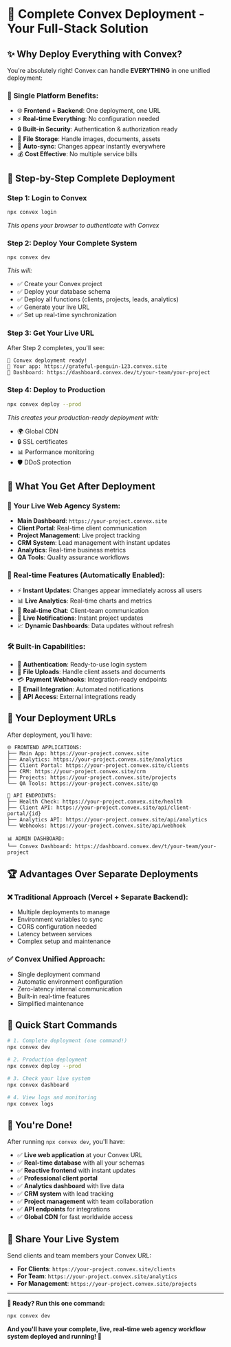 # 🚀 Complete Convex Deployment - Your Full-Stack Solution

## ✨ Why Deploy Everything with Convex?

You're absolutely right! Convex can handle **EVERYTHING** in one unified deployment:

### 🎯 **Single Platform Benefits:**
- 🌐 **Frontend + Backend**: One deployment, one URL
- ⚡ **Real-time Everything**: No configuration needed
- 🔒 **Built-in Security**: Authentication & authorization ready
- 📁 **File Storage**: Handle images, documents, assets
- 🔄 **Auto-sync**: Changes appear instantly everywhere
- 💰 **Cost Effective**: No multiple service bills

## 🚀 **Step-by-Step Complete Deployment**

### **Step 1: Login to Convex**
```bash
npx convex login
```
*This opens your browser to authenticate with Convex*

### **Step 2: Deploy Your Complete System**
```bash
npx convex dev
```
*This will:*
- ✅ Create your Convex project
- ✅ Deploy your database schema
- ✅ Deploy all functions (clients, projects, leads, analytics)
- ✅ Generate your live URL
- ✅ Set up real-time synchronization

### **Step 3: Get Your Live URL**
After Step 2 completes, you'll see:
```
🎉 Convex deployment ready!
📡 Your app: https://grateful-penguin-123.convex.site
🔗 Dashboard: https://dashboard.convex.dev/t/your-team/your-project
```

### **Step 4: Deploy to Production**
```bash
npx convex deploy --prod
```
*This creates your production-ready deployment with:*
- 🌍 Global CDN
- 🔒 SSL certificates
- 📊 Performance monitoring
- 🛡️ DDoS protection

## 🌟 **What You Get After Deployment**

### **📱 Your Live Web Agency System:**
- **Main Dashboard**: `https://your-project.convex.site`
- **Client Portal**: Real-time client communication
- **Project Management**: Live project tracking
- **CRM System**: Lead management with instant updates
- **Analytics**: Real-time business metrics
- **QA Tools**: Quality assurance workflows

### **🔄 Real-time Features (Automatically Enabled):**
- ⚡ **Instant Updates**: Changes appear immediately across all users
- 📊 **Live Analytics**: Real-time charts and metrics
- 💬 **Real-time Chat**: Client-team communication
- 🔔 **Live Notifications**: Instant project updates
- 📈 **Dynamic Dashboards**: Data updates without refresh

### **🛠️ Built-in Capabilities:**
- 🔐 **Authentication**: Ready-to-use login system
- 📁 **File Uploads**: Handle client assets and documents
- 💳 **Payment Webhooks**: Integration-ready endpoints
- 📧 **Email Integration**: Automated notifications
- 🔗 **API Access**: External integrations ready

## 🎯 **Your Deployment URLs**

After deployment, you'll have:

```
🌐 FRONTEND APPLICATIONS:
├── Main App: https://your-project.convex.site
├── Analytics: https://your-project.convex.site/analytics
├── Client Portal: https://your-project.convex.site/clients
├── CRM: https://your-project.convex.site/crm
├── Projects: https://your-project.convex.site/projects
└── QA Tools: https://your-project.convex.site/qa

🔌 API ENDPOINTS:
├── Health Check: https://your-project.convex.site/health
├── Client API: https://your-project.convex.site/api/client-portal/{id}
├── Analytics API: https://your-project.convex.site/api/analytics
└── Webhooks: https://your-project.convex.site/api/webhook

📊 ADMIN DASHBOARD:
└── Convex Dashboard: https://dashboard.convex.dev/t/your-team/your-project
```

## 🏆 **Advantages Over Separate Deployments**

### **❌ Traditional Approach (Vercel + Separate Backend):**
- Multiple deployments to manage
- Environment variables to sync
- CORS configuration needed
- Latency between services
- Complex setup and maintenance

### **✅ Convex Unified Approach:**
- Single deployment command
- Automatic environment configuration
- Zero-latency internal communication
- Built-in real-time features
- Simplified maintenance

## 🚀 **Quick Start Commands**

```bash
# 1. Complete deployment (one command!)
npx convex dev

# 2. Production deployment
npx convex deploy --prod

# 3. Check your live system
npx convex dashboard

# 4. View logs and monitoring
npx convex logs
```

## 🎉 **You're Done!**

After running `npx convex dev`, you'll have:

- ✅ **Live web application** at your Convex URL
- ✅ **Real-time database** with all your schemas
- ✅ **Reactive frontend** with instant updates
- ✅ **Professional client portal** 
- ✅ **Analytics dashboard** with live data
- ✅ **CRM system** with lead tracking
- ✅ **Project management** with team collaboration
- ✅ **API endpoints** for integrations
- ✅ **Global CDN** for fast worldwide access

## 🔗 **Share Your Live System**

Send clients and team members your Convex URL:
- **For Clients**: `https://your-project.convex.site/clients`
- **For Team**: `https://your-project.convex.site/analytics`
- **For Management**: `https://your-project.convex.site/projects`

---

**🚀 Ready? Run this one command:**

```bash
npx convex dev
```

**And you'll have your complete, live, real-time web agency workflow system deployed and running! 🎉**